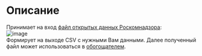 # Описание
Принимает на вход [файл открытых данных Роскомнадзора](https://rkn.gov.ru/opendata/7705846236-OperatorsPD):<br/>
![image](https://user-images.githubusercontent.com/29877074/228359606-239d914d-4050-4fc8-b770-4f78fcfb9eae.png)<br/>
Формирует на выходе CSV с нужными Вам данными.
Далее полученный файл может использоваться в [обогощателем](https://github.com/sergiomarotco/rkn.gov.ru.OpenDataImprover).
